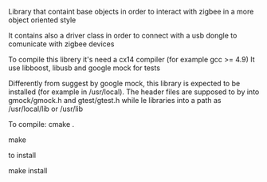 Library that containt base objects in order to interact with zigbee in a more object oriented style

It contains also a driver class in order to connect with a usb dongle to comunicate with zigbee  devices

To compile this librery it's need a cx14 compiler (for example gcc >= 4.9) 
It use libboost, libusb and google mock for tests

Differently from suggest by google mock, this library is expected to be installed (for example in /usr/local). The header files are supposed to by into gmock/gmock.h and gtest/gtest.h while le libraries into a path as /usr/local/lib or /usr/lib

To compile:
cmake .

make

to install

make install